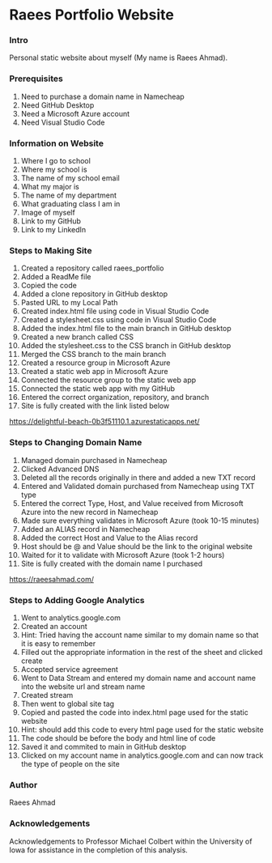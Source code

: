 # Raees Portfolio Website


### Intro
Personal static website about myself (My name is Raees Ahmad).

### Prerequisites
1. Need to purchase a domain name in Namecheap
2. Need GitHub Desktop
3. Need a Microsoft Azure account
4. Need Visual Studio Code

### Information on Website
1. Where I go to school
2. Where my school is
3. The name of my school email
4. What my major is
5. The name of my department
6. What graduating class I am in
7. Image of myself
8. Link to my GitHub
9. Link to my LinkedIn

### Steps to Making Site
1. Created a repository called raees_portfolio
2. Added a ReadMe file
3. Copied the code
4. Added a clone repository in GitHub desktop
5. Pasted URL to my Local Path
6. Created index.html file using code in Visual Studio Code
7. Created a stylesheet.css using code in Visual Studio Code
8. Added the index.html file to the main branch in GitHub desktop
9. Created a new branch called CSS
10. Added the stylesheet.css to the CSS branch in GitHub desktop
11. Merged the CSS branch to the main branch
12. Created a resource group in Microsoft Azure
13. Created a static web app in Microsoft Azure
14. Connected the resource group to the static web app
15. Connected the static web app with my GitHub
16. Entered the correct organization, repository, and branch
17. Site is fully created with the link listed below

https://delightful-beach-0b3f51110.1.azurestaticapps.net/

### Steps to Changing Domain Name
1. Managed domain purchased in Namecheap
2. Clicked Advanced DNS
3. Deleted all the records originally in there and added a new TXT record
4. Entered and Validated domain purchased from Namecheap using TXT type
5. Entered the correct Type, Host, and Value received from Microsoft Azure into the new record in Namecheap
6. Made sure everything validates in Microsoft Azure (took 10-15 minutes)
7. Added an ALIAS record in Namecheap
8. Added the correct Host and Value to the Alias record
9. Host should be @ and Value should be the link to the original website
10. Waited for it to validate with Microsoft Azure (took 1-2 hours)
11. Site is fully created with the domain name I purchased

https://raeesahmad.com/

### Steps to Adding Google Analytics
1. Went to analytics.google.com
2. Created an account
3. Hint: Tried having the account name similar to my domain name so that it is easy to remember
4. Filled out the appropriate information in the rest of the sheet and clicked create
5. Accepted service agreement
6. Went to Data Stream and entered my domain name and account name into the website url and stream name
7. Created stream
8. Then went to global site tag
9. Copied and pasted the code into index.html page used for the static website
10. Hint: should add this code to every html page used for the static website
11. The code should be before the body and html line of code
12. Saved it and commited to main in GitHub desktop
13. Clicked on my account name in analytics.google.com and can now track the type of people on the site

### Author
Raees Ahmad

### Acknowledgements
Acknowledgements to Professor Michael Colbert within the University of Iowa for assistance in the completion of this analysis.

